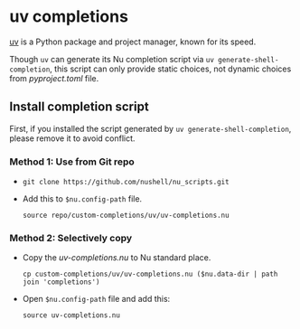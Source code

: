 # uv completions

[uv](https://docs.astral.sh/uv/) is a Python package and project manager, known for its speed.

Though `uv` can generate its Nu completion script via `uv generate-shell-completion`, this script can only
provide static choices, not dynamic choices from _pyproject.toml_ file.

## Install completion script

First, if you installed the script generated by `uv generate-shell-completion`, please remove it to avoid conflict.

### Method 1: Use from Git repo

- `git clone https://github.com/nushell/nu_scripts.git`

- Add this to `$nu.config-path` file.

  ```nu
  source repo/custom-completions/uv/uv-completions.nu
  ```

### Method 2: Selectively copy


- Copy the _uv-completions.nu_ to Nu standard place.

  ```nu
  cp custom-completions/uv/uv-completions.nu ($nu.data-dir | path join 'completions')
  ```

- Open `$nu.config-path` file and add this:

  ```nu
  source uv-completions.nu
  ```
